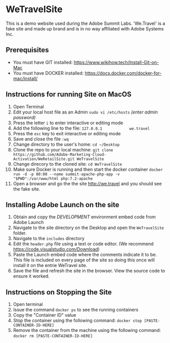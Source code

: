 # WeTravelSite

This is a demo website used during the Adobe Summit Labs.  'We.Travel' is a fake site and made up brand and is in no way affiliated with Adobe Systems Inc.

## Prerequisites
 * You must have GIT installed: https://www.wikihow.tech/Install-Git-on-Mac
 * You must have DOCKER installed: https://docs.docker.com/docker-for-mac/install/

## Instructions for running Site on MacOS
1. Open Terminal
2. Edit your local host file as an Admin `sudo vi /etc/hosts`  _(enter admin password)_
3. Press the letter `i` to enter interactive or editing mode
4. Add the following line to the file:   `127.0.0.1            we.travel`
5. Press the `esc` key to exit interactive or editing mode
6. Save and close the file `:wq`
7. Change directory to the user's home:  `cd ~/Desktop`
8. Clone the repo to your local machine:  `git clone https://github.com/Adobe-Marketing-Cloud-Activation/WeRetailSite.git WeTravelSite`
9. Change direcory to the cloned site:  `cd WeTravelSite`
10. Make sure Docker is running and then start the docker container `docker run -d -p 80:80 --name summit-apache-php-app -v "$PWD":/var/www/html php:7.2-apache`
11. Open a browser and go the the site http://we.travel and you should see the fake site.

## Installing Adobe Launch on the site
1. Obtain and copy the *DEVELOPMENT* environment embed code from Adobe Launch
2. Navigate to the site directory on the Desktop and open the `WeTravelSite` folder.
3. Navigate to the `includes` directory
3. Edit the `header.php` file using a text or code editor.  (We recommend https://code.visualstudio.com/Download)
4. Paste the Launch embed code where the comments indicate it to be.  This file is included on every page of the site so doing this once will install it on the entrie WeTravel site.
5. Save the file and refresh the site in the browser.  View the source code to ensure it worked.

## Instructions on Stopping the Site
1. Open terminal
2. Issue the command `docker ps` to see the running containers
3. Copy the "Container ID" value
4. Stop the container using the following command: `docker stop [PASTE-CONTAINER-ID-HERE]`
4. Remove the container from the machine using the following command: `docker rm [PASTE-CONTAINER-ID-HERE]`

